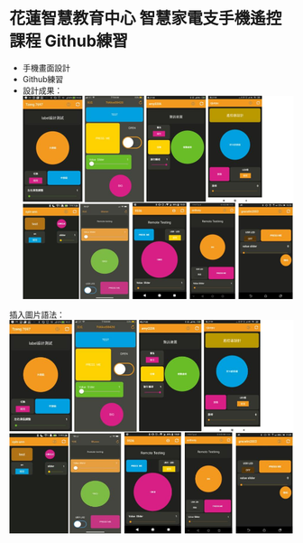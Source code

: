 # 花蓮智慧教育中心 智慧家電支手機遙控課程 Github練習
* 手機畫面設計
* Github練習
* 設計成果：
![alt 文字](test.jpg "學員手機畫面截圖")


插入圖片語法：
  ![alt 文字](test.jpg "學員手機畫面截圖")

